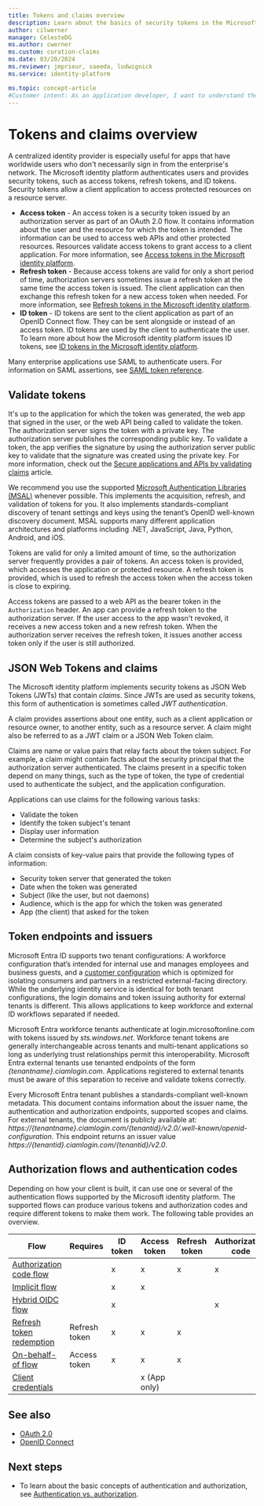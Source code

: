 ```yaml
---
title: Tokens and claims overview
description: Learn about the basics of security tokens in the Microsoft identity platform.
author: cilwerner
manager: CelesteDG
ms.author: cwerner
ms.custom: curation-claims
ms.date: 03/20/2024
ms.reviewer: jmprieur, saeeda, ludwignick
ms.service: identity-platform

ms.topic: concept-article
#Customer intent: As an application developer, I want to understand the basic concepts of security tokens in the Microsoft identity platform.
---
```


# Tokens and claims overview

A centralized identity provider is especially useful for apps that have worldwide users who don't necessarily sign in from the enterprise's network. The Microsoft identity platform authenticates users and provides security tokens, such as access tokens, refresh tokens, and ID tokens. Security tokens allow a client application to access protected resources on a resource server. 

- **Access token** - An access token is a security token issued by an authorization server as part of an OAuth 2.0 flow. It contains information about the user and the resource for which the token is intended. The information can be used to access web APIs and other protected resources. Resources validate access tokens to grant access to a client application. For more information, see [Access tokens in the Microsoft identity platform](access-tokens.md).
- **Refresh token** - Because access tokens are valid for only a short period of time, authorization servers sometimes issue a refresh token at the same time the access token is issued. The client application can then exchange this refresh token for a new access token when needed. For more information, see [Refresh tokens in the Microsoft identity platform](refresh-tokens.md).
- **ID token** - ID tokens are sent to the client application as part of an OpenID Connect flow. They can be sent alongside or instead of an access token. ID tokens are used by the client to authenticate the user. To learn more about how the Microsoft identity platform issues ID tokens, see [ID tokens in the Microsoft identity platform](id-tokens.md).

Many enterprise applications use SAML to authenticate users. For information on SAML assertions, see [SAML token reference](reference-saml-tokens.md).

## Validate tokens

It's up to the application for which the token was generated, the web app that signed in the user, or the web API being called to validate the token. The authorization server signs the token with a private key. The authorization server publishes the corresponding public key. To validate a token, the app verifies the signature by using the authorization server public key to validate that the signature was created using the private key. For more information, check out the [Secure applications and APIs by validating claims](/entra/identity-platform/claims-validation) article.

We recommend you use the supported [Microsoft Authentication Libraries (MSAL)](/entra/identity-platform/msal-overview) whenever possible. This implements the acquisition, refresh, and validation of tokens for you. It also implements standards-compliant discovery of tenant settings and keys using the tenant’s OpenID well-known discovery document. MSAL supports many different application architectures and platforms including .NET, JavaScript, Java, Python, Android, and iOS.

Tokens are valid for only a limited amount of time, so the authorization server frequently provides a pair of tokens. An access token is provided, which accesses the application or protected resource. A refresh token is provided, which is used to refresh the access token when the access token is close to expiring.

Access tokens are passed to a web API as the bearer token in the `Authorization` header. An app can provide a refresh token to the authorization server. If the user access to the app wasn't revoked, it receives a new access token and a new refresh token. When the authorization server receives the refresh token, it issues another access token only if the user is still authorized.

## JSON Web Tokens and claims

The Microsoft identity platform implements security tokens as JSON Web Tokens (JWTs) that contain *claims*. Since JWTs are used as security tokens, this form of authentication is sometimes called *JWT authentication*.

A claim provides assertions about one entity, such as a client application or resource owner, to another entity, such as a resource server. A claim might also be referred to as a JWT claim or a JSON Web Token claim.

Claims are name or value pairs that relay facts about the token subject. For example, a claim might contain facts about the security principal that the authorization server authenticated. The claims present in a specific token depend on many things, such as the type of token, the type of credential used to authenticate the subject, and the application configuration.

Applications can use claims for the following various tasks:

* Validate the token
* Identify the token subject's tenant
* Display user information
* Determine the subject's authorization

A claim consists of key-value pairs that provide the following types of information:

* Security token server that generated the token
* Date when the token was generated
* Subject (like the user, but not daemons)
* Audience, which is the app for which the token was generated
* App (the client) that asked for the token

## Token endpoints and issuers

Microsoft Entra ID supports two tenant configurations: A workforce configuration that’s intended for internal use and manages employees and business guests, and a [customer configuration](/entra/external-id/customers/concept-supported-features-customers) which is optimized for isolating consumers and partners in a restricted external-facing directory. While the underlying identity service is identical for both tenant configurations, the login domains and token issuing authority for external tenants is different. This allows applications to keep workforce and external ID workflows separated if needed.

Microsoft Entra workforce tenants authenticate at login.microsoftonline.com with tokens issued by *sts.windows.net*. Workforce tenant tokens are generally interchangeable across tenants and multi-tenant applications so long as underlying trust relationships permit this interoperability. Microsoft Entra external tenants use tenanted endpoints of the form *{tenantname}.ciamlogin.com*. Applications registered to external tenants must be aware of this separation to receive and validate tokens correctly.

Every Microsoft Entra tenant publishes a standards-compliant well-known metadata. This document contains information about the issuer name, the authentication and authorization endpoints, supported scopes and claims. For external tenants, the document is publicly available at: *https://{tenantname}.ciamlogin.com/{tenantid}/v2.0/.well-known/openid-configuration*. This endpoint returns an issuer value *https://{tenantid}.ciamlogin.com/{tenantid}/v2.0*.

## Authorization flows and authentication codes

Depending on how your client is built, it can use one or several of the authentication flows supported by the Microsoft identity platform. The supported flows can produce various tokens and authorization codes and require different tokens to make them work. The following table provides an overview.

| Flow | Requires | ID token | Access token | Refresh token | Authorization code |
|------|----------|----------|--------------|---------------|--------------------|
| [Authorization code flow](v2-oauth2-auth-code-flow.md) | | x | x | x | x |
| [Implicit flow](v2-oauth2-implicit-grant-flow.md) | | x | x | | |
| [Hybrid OIDC flow](v2-protocols-oidc.md#protocol-diagram-access-token-acquisition)| | x | | | x |
| [Refresh token redemption](v2-oauth2-auth-code-flow.md#refresh-the-access-token) | Refresh token | x | x | x | |
| [On-behalf-of flow](v2-oauth2-on-behalf-of-flow.md) | Access token | x | x| x | |
| [Client credentials](v2-oauth2-client-creds-grant-flow.md) | | | x (App only) | | |

## See also

* [OAuth 2.0](./v2-protocols.md)
* [OpenID Connect](v2-protocols-oidc.md)

## Next steps

* To learn about the basic concepts of authentication and authorization, see [Authentication vs. authorization](authentication-vs-authorization.md).
